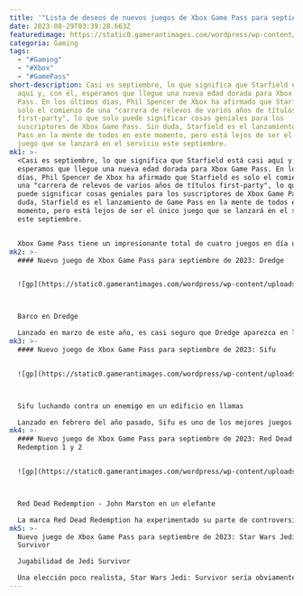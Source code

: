 ```yaml
---
title: '"Lista de deseos de nuevos juegos de Xbox Game Pass para septiembre de 2023"'
date: 2023-08-29T03:39:28.663Z
featuredimage: https://static0.gamerantimages.com/wordpress/wp-content/uploads/2023/05/xbox-game-pass-lightning-2.jpg?q=50&fit=contain&w=1140&h=&dpr=1.5
categoria: Gaming
tags:
  - "#Gaming"
  - "#Xbox"
  - "#GamePass"
short-description: Casi es septiembre, lo que significa que Starfield está casi
  aquí y, con él, esperamos que llegue una nueva edad dorada para Xbox Game
  Pass. En los últimos días, Phil Spencer de Xbox ha afirmado que Starfield es
  solo el comienzo de una "carrera de relevos de varios años de títulos
  first-party", lo que solo puede significar cosas geniales para los
  suscriptores de Xbox Game Pass. Sin duda, Starfield es el lanzamiento de Game
  Pass en la mente de todos en este momento, pero está lejos de ser el único
  juego que se lanzará en el servicio este septiembre.
mk1: >-
  <﻿Casi es septiembre, lo que significa que Starfield está casi aquí y, con él,
  esperamos que llegue una nueva edad dorada para Xbox Game Pass. En los últimos
  días, Phil Spencer de Xbox ha afirmado que Starfield es solo el comienzo de
  una "carrera de relevos de varios años de títulos first-party", lo que solo
  puede significar cosas geniales para los suscriptores de Xbox Game Pass. Sin
  duda, Starfield es el lanzamiento de Game Pass en la mente de todos en este
  momento, pero está lejos de ser el único juego que se lanzará en el servicio
  este septiembre.


  Xbox Game Pass tiene un impresionante total de cuatro juegos en día uno que se lanzarán en el servicio en septiembre de 2023, y eso sin incluir Starfield. El 19 de septiembre, se espera que se lance Lies of P en Xbox Game Pass, y el muy esperado Party Animals llega un día después. Luego, solo un día después de eso, Payday 3 se une a Xbox Game Pass y, finalmente, a fin de mes, el rompecabezas indie Cocoon está programado para su lanzamiento en día uno. Septiembre de 2023 podría ser uno de los meses más grandes en la historia de Xbox Game Pass, pero incluso así, aún podría ser mejor, y hay algunos juegos que realmente serían la guinda del pastel este mes.
mk2: >-
  #### Nuevo juego de Xbox Game Pass para septiembre de 2023: Dredge


  ![gp](https://static0.gamerantimages.com/wordpress/wp-content/uploads/2023/08/dredge.jpg?q=50&fit=crop&w=1500&dpr=1.5 "gp")



  Barco en Dredge

  Lanzado en marzo de este año, es casi seguro que Dredge aparezca en las listas de los 10 mejores juegos indies al final del año. Aunque comienza como un juego de pesca bastante modesto, Dredge rápidamente se convierte en una pesadilla lovecraftiana, donde el cazador pronto se convierte en presa. Con un ciclo de juego increíblemente simple que lleva a los jugadores a aventurarse en su barco, pescar, regresar a tierra y vender su inventario para mejoras, Dredge es un juego muy adictivo, y su tono de horror subyacente lo hace destacar entre otros grandes indies de este año, convirtiéndolo en un imprescindible para Xbox Game Pass.
mk3: >-
  #### Nuevo juego de Xbox Game Pass para septiembre de 2023: Sifu


  ![gp](https://static0.gamerantimages.com/wordpress/wp-content/uploads/2023/07/13-cropped.jpg?q=50&fit=crop&w=1500&dpr=1.5 "gp")



  Sifu luchando contra un enemigo en un edificio en llamas

  Lanzado en febrero del año pasado, Sifu es uno de los mejores juegos indies de 2022 y posiblemente uno de los mejores juegos de pelea jamás hechos. Fuertemente inspirado en las películas de acción de kung fu, Sifu permite a los jugadores bloquear, parar y abrirse camino a través de varios escenarios, cada uno ubicado en un lugar nuevo y cada uno enfrentando al jugador contra un jefe increíblemente desafiante al final. Con la última actualización gratuita de Arenas llegando a Sifu el 7 de septiembre, nunca ha habido un mejor momento para que el título llegue a Xbox Game Pass.
mk4: >-
  #### Nuevo juego de Xbox Game Pass para septiembre de 2023: Red Dead
  Redemption 1 y 2


  ![gp](https://static0.gamerantimages.com/wordpress/wp-content/uploads/2023/08/red-dead-redemption-elephant.jpg?q=50&fit=crop&w=1500&dpr=1.5 "gp")



  Red Dead Redemption - John Marston en un elefante

  La marca Red Dead Redemption ha experimentado su parte de controversia en las últimas semanas. Después de que los rumores sobre un remake de Red Dead Redemption resultaran ser un simple port a PS4 y Switch, y encima costoso, muchos fans se enfadaron con razón con Rockstar. Pero tanto Red Dead Redemption 1 como 2 siguen siendo excelentes juegos y faltan en la actual alineación de Xbox Game Pass. Con GTA 5 de vuelta en Xbox Game Pass, es el momento perfecto para que Red Dead Redemption, Red Dead Redemption 2 o ambos lleguen al servicio.
mk5: >-
  Nuevo juego de Xbox Game Pass para septiembre de 2023: Star Wars Jedi:
  Survivor

  Jugabilidad de Jedi Survivor

  Una elección poco realista, Star Wars Jedi: Survivor sería obviamente un gran acierto para Xbox Game Pass este septiembre, sin importar lo improbable que sea que realmente suceda en el corto plazo. Mejorando la ya genial fórmula de su predecesor en casi todos los aspectos, Star Wars Jedi: Survivor es una secuela bien lograda y verdaderamente uno de los mejores juegos de Star Wars jamás hechos.
---
```

